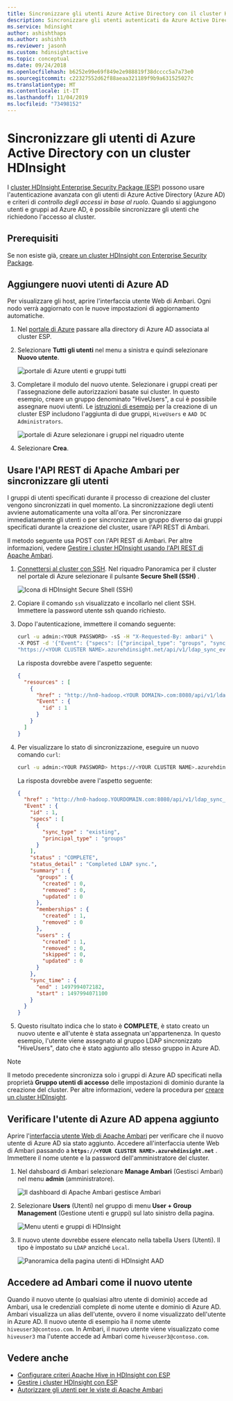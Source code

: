 ```yaml
---
title: Sincronizzare gli utenti Azure Active Directory con il cluster HDInsight
description: Sincronizzare gli utenti autenticati da Azure Active Directory a un cluster HDInsight.
ms.service: hdinsight
author: ashishthaps
ms.author: ashishth
ms.reviewer: jasonh
ms.custom: hdinsightactive
ms.topic: conceptual
ms.date: 09/24/2018
ms.openlocfilehash: b6252e99e69f849e2e988819f38dcccc5a7a73e0
ms.sourcegitcommit: c22327552d62f88aeaa321189f9b9a631525027c
ms.translationtype: MT
ms.contentlocale: it-IT
ms.lasthandoff: 11/04/2019
ms.locfileid: "73498152"
---
```

# <a name="synchronize-azure-active-directory-users-to-an-hdinsight-cluster"></a>Sincronizzare gli utenti di Azure Active Directory con un cluster HDInsight

I [cluster HDInsight Enterprise Security Package (ESP)](hdinsight-domain-joined-introduction.md) possono usare l'autenticazione avanzata con gli utenti di Azure Active Directory (Azure AD) e criteri di *controllo degli accessi in base al ruolo*. Quando si aggiungono utenti e gruppi ad Azure AD, è possibile sincronizzare gli utenti che richiedono l'accesso al cluster.

## <a name="prerequisites"></a>Prerequisiti

Se non esiste già, [creare un cluster HDInsight con Enterprise Security Package](hdinsight-domain-joined-configure.md).

## <a name="add-new-azure-ad-users"></a>Aggiungere nuovi utenti di Azure AD

Per visualizzare gli host, aprire l'interfaccia utente Web di Ambari. Ogni nodo verrà aggiornato con le nuove impostazioni di aggiornamento automatiche.

1. Nel [portale di Azure](https://portal.azure.com) passare alla directory di Azure AD associata al cluster ESP.

2. Selezionare **Tutti gli utenti** nel menu a sinistra e quindi selezionare **Nuovo utente**.

    ![portale di Azure utenti e gruppi tutti](./media/hdinsight-sync-aad-users-to-cluster/users-and-groups-new.png)

3. Completare il modulo del nuovo utente. Selezionare i gruppi creati per l'assegnazione delle autorizzazioni basate sui cluster. In questo esempio, creare un gruppo denominato "HiveUsers", a cui è possibile assegnare nuovi utenti. Le [istruzioni di esempio](hdinsight-domain-joined-configure.md) per la creazione di un cluster ESP includono l'aggiunta di due gruppi, `HiveUsers` e `AAD DC Administrators`.

    ![portale di Azure selezionare i gruppi nel riquadro utente](./media/hdinsight-sync-aad-users-to-cluster/hdinsight-new-user-form.png)

4. Selezionare **Crea**.

## <a name="use-the-apache-ambari-rest-api-to-synchronize-users"></a>Usare l'API REST di Apache Ambari per sincronizzare gli utenti

I gruppi di utenti specificati durante il processo di creazione del cluster vengono sincronizzati in quel momento. La sincronizzazione degli utenti avviene automaticamente una volta all'ora. Per sincronizzare immediatamente gli utenti o per sincronizzare un gruppo diverso dai gruppi specificati durante la creazione del cluster, usare l'API REST di Ambari.

Il metodo seguente usa POST con l'API REST di Ambari. Per altre informazioni, vedere [Gestire i cluster HDInsight usando l'API REST di Apache Ambari](hdinsight-hadoop-manage-ambari-rest-api.md).

1. [Connettersi al cluster con SSH](hdinsight-hadoop-linux-use-ssh-unix.md). Nel riquadro Panoramica per il cluster nel portale di Azure selezionare il pulsante **Secure Shell (SSH)** .

    ![Icona di HDInsight Secure Shell (SSH)](./media/hdinsight-sync-aad-users-to-cluster/hdinsight-secure-shell.png)

2. Copiare il comando `ssh` visualizzato e incollarlo nel client SSH. Immettere la password utente ssh quando richiesto.

3. Dopo l'autenticazione, immettere il comando seguente:

    ```bash
    curl -u admin:<YOUR PASSWORD> -sS -H "X-Requested-By: ambari" \
    -X POST -d '{"Event": {"specs": [{"principal_type": "groups", "sync_type": "existing"}]}}' \
    "https://<YOUR CLUSTER NAME>.azurehdinsight.net/api/v1/ldap_sync_events"
    ```
    
    La risposta dovrebbe avere l'aspetto seguente:

    ```json
    {
      "resources" : [
        {
          "href" : "http://hn0-hadoop.<YOUR DOMAIN>.com:8080/api/v1/ldap_sync_events/1",
          "Event" : {
            "id" : 1
          }
        }
      ]
    }
    ```

4. Per visualizzare lo stato di sincronizzazione, eseguire un nuovo comando `curl`:

    ```bash
    curl -u admin:<YOUR PASSWORD> https://<YOUR CLUSTER NAME>.azurehdinsight.net/api/v1/ldap_sync_events/1
    ```
    
    La risposta dovrebbe avere l'aspetto seguente:
    
    ```json
    {
      "href" : "http://hn0-hadoop.YOURDOMAIN.com:8080/api/v1/ldap_sync_events/1",
      "Event" : {
        "id" : 1,
        "specs" : [
          {
            "sync_type" : "existing",
            "principal_type" : "groups"
          }
        ],
        "status" : "COMPLETE",
        "status_detail" : "Completed LDAP sync.",
        "summary" : {
          "groups" : {
            "created" : 0,
            "removed" : 0,
            "updated" : 0
          },
          "memberships" : {
            "created" : 1,
            "removed" : 0
          },
          "users" : {
            "created" : 1,
            "removed" : 0,
            "skipped" : 0,
            "updated" : 0
          }
        },
        "sync_time" : {
          "end" : 1497994072182,
          "start" : 1497994071100
        }
      }
    }
    ```

5. Questo risultato indica che lo stato è **COMPLETE**, è stato creato un nuovo utente e all'utente è stata assegnata un'appartenenza. In questo esempio, l'utente viene assegnato al gruppo LDAP sincronizzato "HiveUsers", dato che è stato aggiunto allo stesso gruppo in Azure AD.

> [!NOTE]  
> Il metodo precedente sincronizza solo i gruppi di Azure AD specificati nella proprietà **Gruppo utenti di accesso** delle impostazioni di dominio durante la creazione del cluster. Per altre informazioni, vedere la procedura per [creare un cluster HDInsight](domain-joined/apache-domain-joined-configure.md).

## <a name="verify-the-newly-added-azure-ad-user"></a>Verificare l'utente di Azure AD appena aggiunto

Aprire l'[interfaccia utente Web di Apache Ambari](hdinsight-hadoop-manage-ambari.md) per verificare che il nuovo utente di Azure AD sia stato aggiunto. Accedere all'interfaccia utente Web di Ambari passando a **`https://<YOUR CLUSTER NAME>.azurehdinsight.net`** . Immettere il nome utente e la password dell'amministratore del cluster.

1. Nel dahsboard di Ambari selezionare **Manage Ambari** (Gestisci Ambari) nel menu **admin** (amministratore).

    ![Il dashboard di Apache Ambari gestisce Ambari](./media/hdinsight-sync-aad-users-to-cluster/manage-apache-ambari.png)

2. Selezionare **Users** (Utenti) nel gruppo di menu **User + Group Management** (Gestione utenti e gruppi) sul lato sinistro della pagina.

    ![Menu utenti e gruppi di HDInsight](./media/hdinsight-sync-aad-users-to-cluster/hdinsight-users-menu-item.png)

3. Il nuovo utente dovrebbe essere elencato nella tabella Users (Utenti). Il tipo è impostato su `LDAP` anziché `Local`.

    ![Panoramica della pagina utenti di HDInsight AAD](./media/hdinsight-sync-aad-users-to-cluster/hdinsight-users-page.png)

## <a name="log-in-to-ambari-as-the-new-user"></a>Accedere ad Ambari come il nuovo utente

Quando il nuovo utente (o qualsiasi altro utente di dominio) accede ad Ambari, usa le credenziali complete di nome utente e dominio di Azure AD.  Ambari visualizza un alias dell'utente, ovvero il nome visualizzato dell'utente in Azure AD. Il nuovo utente di esempio ha il nome utente `hiveuser3@contoso.com`. In Ambari, il nuovo utente viene visualizzato come `hiveuser3` ma l'utente accede ad Ambari come `hiveuser3@contoso.com`.

## <a name="see-also"></a>Vedere anche

* [Configurare criteri Apache Hive in HDInsight con ESP](hdinsight-domain-joined-run-hive.md)
* [Gestire i cluster HDInsight con ESP](hdinsight-domain-joined-manage.md)
* [Autorizzare gli utenti per le viste di Apache Ambari](hdinsight-authorize-users-to-ambari.md)
